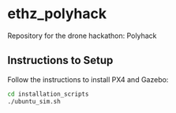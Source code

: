 # ethz_polyhack
Repository for the drone hackathon: Polyhack

## Instructions to Setup

Follow the instructions to install PX4 and Gazebo:
```bash
cd installation_scripts
./ubuntu_sim.sh
```
